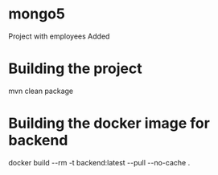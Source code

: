 # mongo5

Project with employees Added

# Building the project

mvn clean package

# Building the docker image for backend

docker build --rm -t backend:latest --pull --no-cache .


